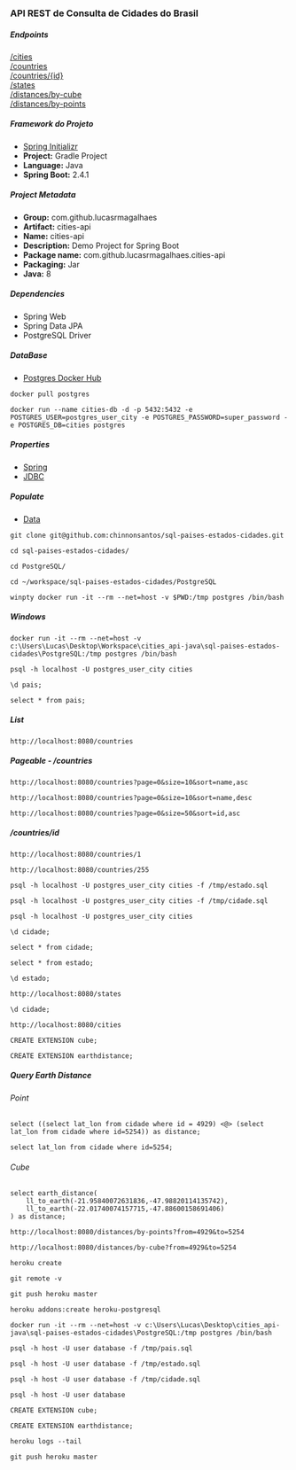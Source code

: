 ### API REST de Consulta de Cidades do Brasil

##### Endpoints
[/cities](https://cities-api-dio-java.herokuapp.com/cities "/cities")
<br />
[/countries](https://cities-api-dio-java.herokuapp.com/countries?page=5&size=50&sort=id,asc "/countries")
<br />
[/countries/{id}](https://cities-api-dio-java.herokuapp.com/countries/1 "/countries/{id}")
<br />
[/states](https://cities-api-dio-java.herokuapp.com/states "/states")
<br />
[/distances/by-cube](https://cities-api-dio-java.herokuapp.com/distances/by-cube?from=4929&to=5254 "/distances/by-cube")
<br />
[/distances/by-points](https://cities-api-dio-java.herokuapp.com/distances/by-points?from=4929&to=5254 "/distances/by-points")

##### Framework do Projeto
- [Spring Initializr](https://start.spring.io/ "Spring Initializr")
- **Project:** Gradle Project
- **Language:** Java
- **Spring Boot:** 2.4.1

##### Project Metadata
- **Group:** com.github.lucasrmagalhaes
- **Artifact:** cities-api
- **Name:** cities-api
- **Description:** Demo Project for Spring Boot
- **Package name:** com.github.lucasrmagalhaes.cities-api
- **Packaging:** Jar
- **Java:** 8

##### Dependencies
- Spring Web
- Spring Data JPA
- PostgreSQL Driver

##### DataBase
- [Postgres Docker Hub](https://hub.docker.com/_/postgres "Postgres Docker Hub")

```
docker pull postgres
```

```
docker run --name cities-db -d -p 5432:5432 -e POSTGRES_USER=postgres_user_city -e POSTGRES_PASSWORD=super_password -e POSTGRES_DB=cities postgres
```

##### Properties
- [Spring](https://docs.spring.io/spring-boot/docs/current/reference/html/appendix-application-properties.html "Spring")
- [JDBC](https://www.codejava.net/java-se/jdbc/jdbc-database-connection-url-for-common-databases "JDBC")

##### Populate
- [Data](https://github.com/chinnonsantos/sql-paises-estados-cidades/tree/master/PostgreSQL "Data")
```
git clone git@github.com:chinnonsantos/sql-paises-estados-cidades.git
```

```
cd sql-paises-estados-cidades/
```

```
cd PostgreSQL/
```

```
cd ~/workspace/sql-paises-estados-cidades/PostgreSQL
```

```
winpty docker run -it --rm --net=host -v $PWD:/tmp postgres /bin/bash
```

##### Windows
```
docker run -it --rm --net=host -v c:\Users\Lucas\Desktop\Workspace\cities_api-java\sql-paises-estados-cidades\PostgreSQL:/tmp postgres /bin/bash
```

```
psql -h localhost -U postgres_user_city cities
```

```
\d pais;
```

```
select * from pais;
```

##### List
```
http://localhost:8080/countries
```

##### Pageable - /countries
```
http://localhost:8080/countries?page=0&size=10&sort=name,asc
```
```
http://localhost:8080/countries?page=0&size=10&sort=name,desc
```
```
http://localhost:8080/countries?page=0&size=50&sort=id,asc
```

##### /countries/id
```
http://localhost:8080/countries/1
```
```
http://localhost:8080/countries/255
```

```
psql -h localhost -U postgres_user_city cities -f /tmp/estado.sql
```
```
psql -h localhost -U postgres_user_city cities -f /tmp/cidade.sql
```
```
psql -h localhost -U postgres_user_city cities
```

```
\d cidade;
```
```
select * from cidade;
```
```
select * from estado;
```
```
\d estado;
```
```
http://localhost:8080/states
```
```
\d cidade;
```
```
http://localhost:8080/cities
```

```
CREATE EXTENSION cube; 
```
```
CREATE EXTENSION earthdistance;
```

##### Query Earth Distance

###### Point
```
select ((select lat_lon from cidade where id = 4929) <@> (select lat_lon from cidade where id=5254)) as distance;
```
```
select lat_lon from cidade where id=5254;
```

###### Cube
```
select earth_distance(
    ll_to_earth(-21.95840072631836,-47.98820114135742), 
    ll_to_earth(-22.01740074157715,-47.88600158691406)
) as distance;
```

```
http://localhost:8080/distances/by-points?from=4929&to=5254
```
```
http://localhost:8080/distances/by-cube?from=4929&to=5254
```

```
heroku create
```
```
git remote -v
```
```
git push heroku master
```
```
heroku addons:create heroku-postgresql
```

```
docker run -it --rm --net=host -v c:\Users\Lucas\Desktop\cities_api-java\sql-paises-estados-cidades\PostgreSQL:/tmp postgres /bin/bash
```

```
psql -h host -U user database -f /tmp/pais.sql
```
```
psql -h host -U user database -f /tmp/estado.sql
```
```
psql -h host -U user database -f /tmp/cidade.sql
```
```
psql -h host -U user database
```

```
CREATE EXTENSION cube; 
```
```
CREATE EXTENSION earthdistance;
```

```
heroku logs --tail
```

```
git push heroku master
```
